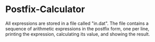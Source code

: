 # Postfix-Calculator
All expressions are stored in a file called "in.dat". The file contains a sequence of arithmetic expressions in the postfix form, one per line, printing the expression, calculating its value, and showing the result.
